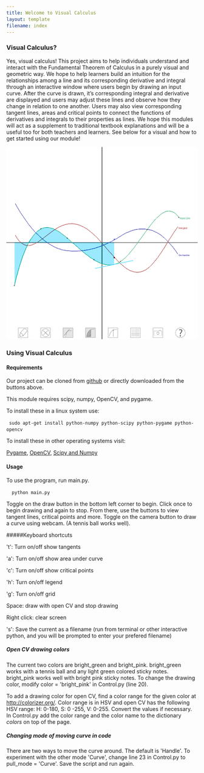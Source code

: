 ```yaml
---
title: Welcome to Visual Calculus
layout: template
filename: index
--- 
```


### Visual Calculus?

Yes, visual calculus! This project aims to help individuals understand and interact with the Fundamental Theorem of Calculus in a purely visual and geometric way. We hope to help learners build an intuition for the relationships among a line and its corresponding derivative and integral through an interactive window where users begin by drawing an input curve. After the curve is drawn, it’s corresponding integral and derivative are displayed and users may adjust these lines and observe how they change in relation to one another. Users may also view corresponding tangent lines, areas and critical points to connect the functions of derivatives and integrals to their properties as lines. We hope this modules will act as a supplement to traditional textbook explanations and will be a useful too for both teachers and learners. See below for a visual and how to get started using our module!

![Visual Calculus](viscalcexample.png)

### Using Visual Calculus
 
#### Requirements

Our project can be cloned from [github](https://github.com/xiaozhengxu/Interactive-Calculus) or directly downloaded from the buttons above.

This module requires scipy, numpy, OpenCV, and pygame. 

To install these in a linux system use:

 ` sudo apt-get install python-numpy python-scipy python-pygame python-opencv`
 
To install these in other operating systems visit:

[Pygame](http://www.pygame.org/download.shtml), [OpenCV](http://docs.opencv.org/3.1.0/d5/de5/tutorial_py_setup_in_windows.html#gsc.tab=0), [Scipy and Numpy](http://www.numpy.org/)

#### Usage
To use the program, run main.py.

`  python main.py`

Toggle on the draw button in the bottom left corner to begin. Click once to begin drawing and again to stop. From there, use the buttons to view tangent lines, critical points and more. Toggle on the camera button to draw a curve using webcam. (A tennis ball works well).

#####Keyboard shortcuts 

't': Turn on/off show tangents
 
'a': Turn on/off show area under curve

'c': Turn on/off show critical points

'h': Turn on/off legend

'g': Turn on/off grid

Space: draw with open CV and stop drawing

Right click: clear screen

's': Save the current as a filename (run from terminal or other interactive python, and you will be prompted to enter your prefered filename)

##### Open CV drawing colors
The current two colors are bright\_green and bright\_pink. bright\_green works with a tennis ball and any light green colored sticky notes. bright\_pink works well with bright pink sticky notes. To change the drawing color, modify color = 'bright_pink' in Control.py (line 20). 

To add a drawing color for open CV, find a color range for the given color at http://colorizer.org/. Color range is in HSV and open CV has the following HSV range: H: 0-180, S: 0 -255, V: 0-255. Convert the values if necessary. In Control.py add the color range and the color name to the dictionary *colors* on top of the page. 

##### Changing mode of moving curve in code
There are two ways to move the curve around. The default is 'Handle'. To experiment with the other mode 'Curve', change line 23 in Control.py to pull_mode = 'Curve'. Save the script and run again.


